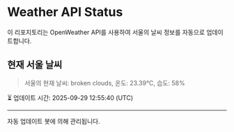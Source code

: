 
# Weather API Status

이 리포지토리는 OpenWeather API를 사용하여 서울의 날씨 정보를 자동으로 업데이트합니다.

## 현재 서울 날씨
> 서울의 현재 날씨: broken clouds, 온도: 23.39°C, 습도: 58%

⏳ 업데이트 시간: 2025-09-29 12:55:40 (UTC)

---
자동 업데이트 봇에 의해 관리됩니다.
